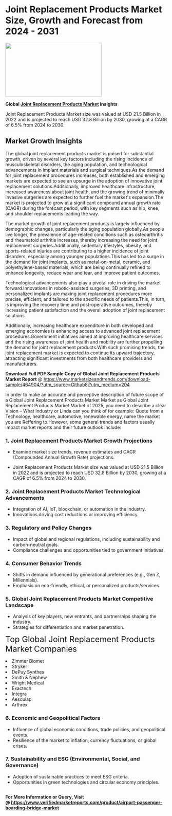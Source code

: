 <H1>Joint Replacement Products Market Size, Growth and Forecast from 2024 - 2031</H1><img class="aligncenter size-medium wp-image-584254" src="https://thirdeyenews.in/wp-content/uploads/2024/09/Global-Market-Research-300x168.jpeg" alt="" width="300" height="168" /><p><strong>Global&nbsp;<a href="https://www.marketsizeandtrends.com/download-sample/464904/?utm_source=Github8j?utm_medium=204">Joint Replacement Products Market</a> Insights</strong></p><p>Joint Replacement Products Market size was valued at USD 21.5 Billion in 2022 and is projected to reach USD 32.8 Billion by 2030, growing at a CAGR of 6.5% from 2024 to 2030.</p><p><h2>Market Growth Insights</h2> <p>The global joint replacement products market is poised for substantial growth, driven by several key factors including the rising incidence of musculoskeletal disorders, the aging population, and technological advancements in implant materials and surgical techniques.As the demand for joint replacement procedures increases, both established and emerging markets are expected to see an upsurge in the adoption of innovative joint replacement solutions.Additionally, improved healthcare infrastructure, increased awareness about joint health, and the growing trend of minimally invasive surgeries are expected to further fuel the market's expansion.The market is projected to grow at a significant compound annual growth rate (CAGR) during the forecast period, with key segments such as hip, knee, and shoulder replacements leading the way.</p> <p>The market growth of joint replacement products is largely influenced by demographic changes, particularly the aging population globally.As people live longer, the prevalence of age-related conditions such as osteoarthritis and rheumatoid arthritis increases, thereby increasing the need for joint replacement surgeries.Additionally, sedentary lifestyles, obesity, and sports-related injuries are contributing to a higher incidence of joint disorders, especially among younger populations.This has led to a surge in the demand for joint implants, such as metal-on-metal, ceramic, and polyethylene-based materials, which are being continually refined to enhance longevity, reduce wear and tear, and improve patient outcomes.</p> <p>Technological advancements also play a pivotal role in driving the market forward.Innovations in robotic-assisted surgeries, 3D printing, and personalized implants are making joint replacement procedures more precise, efficient, and tailored to the specific needs of patients.This, in turn, is improving the recovery time and post-operative outcomes, thereby increasing patient satisfaction and the overall adoption of joint replacement solutions.</p> <p>Additionally, increasing healthcare expenditure in both developed and emerging economies is enhancing access to advanced joint replacement procedures.Government initiatives aimed at improving healthcare services and the rising awareness of joint health and mobility are further propelling the demand for joint replacement products.With such promising trends, the joint replacement market is expected to continue its upward trajectory, attracting significant investments from both healthcare providers and manufacturers.</p> <p><span class=""><strong>Download Full PDF Sample Copy of Global Joint Replacement Products Market Report</strong> @ <a href="https://www.marketsizeandtrends.com/download-sample/464904/?utm_source=Github8j?utm_medium=204" target="_blank">https://www.marketsizeandtrends.com/download-sample/464904/?utm_source=Github8j?utm_medium=204</a></span></p><p>In order to make an accurate and perceptive description of future scope of a Global&nbsp;Joint Replacement Products Market Market as Global&nbsp;Joint Replacement Products Market Market of 2025, you need to describe a clear Vision &ndash; What Industry or Linda can you think of for example: Quote from a Technology, healthcare, automotive, renewable energy, name the market you are Reffering to.However, some general trends and factors usually impact market reports and their future outlook include:</p><h3>1.&nbsp;<strong>Joint Replacement Products Market Growth Projections</strong></h3><ul><li>Examine market size trends, revenue estimates and CAGR (Compounded Annual Growth Rate) projections.</li><li><p>Joint Replacement Products Market size was valued at USD 21.5 Billion in 2022 and is projected to reach USD 32.8 Billion by 2030, growing at a CAGR of 6.5% from 2024 to 2030.</p></li></ul><h3>2.&nbsp;<strong>Joint Replacement Products Market Technological Advancements</strong></h3><ul><li>Integration of AI, IoT, blockchain, or automation in the industry.</li><li>Innovations driving cost reductions or improving efficiency.</li></ul><h3>3.&nbsp;<strong>Regulatory and Policy Changes</strong></h3><ul><li>Impact of global and regional regulations, including sustainability and carbon-neutral goals.</li><li>Compliance challenges and opportunities tied to government initiatives.</li></ul><h3>4.&nbsp;<strong>Consumer Behavior Trends</strong></h3><ul><li>Shifts in demand influenced by generational preferences (e.g., Gen Z, Millennials).</li><li>Emphasis on eco-friendly, ethical, or personalized products/services.</li></ul><h3>5.&nbsp;<strong>Global Joint Replacement Products Market Competitive Landscape</strong></h3><ul><li>Analysis of key players, new entrants, and partnerships shaping the industry.</li><li>Strategies for differentiation and market penetration.</li></ul><p data-pm-slice="1 1 []"><span style="color: inherit; font-family: inherit; font-size: 25px;">Top Global Joint Replacement Products Market Companies</span></p><div class="" data-test-id=""><p><li>Zimmer Biomet</li><li> Stryker</li><li> DePuy Synthes</li><li> Smith & Nephew</li><li> Wright Medical</li><li> Exactech</li><li> Integra</li><li> Aesculap</li><li> Arthrex</li></p></div><h3>6.&nbsp;<strong>Economic and Geopolitical Factors</strong></h3><ul><li>Influence of global economic conditions, trade policies, and geopolitical events.</li><li>Resilience of the market to inflation, currency fluctuations, or global crises.</li></ul><h3>7.&nbsp;<strong>Sustainability and ESG (Environmental, Social, and Governance)</strong></h3><ul><li>Adoption of sustainable practices to meet ESG criteria.</li><li>Opportunities in green technologies and circular economy principles.</li></ul><h2><strong style="font-size: 14px;">For More Information or Query, Visit @&nbsp;</strong><a style="background-color: #ffffff; font-size: 14px;" href="https://www.marketsizeandtrends.com/report/joint-replacement-products-market/" target="_blank">https://www.verifiedmarketreports.com/product/airport-passenger-boarding-bridge-market</a></h2>